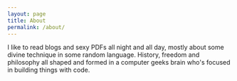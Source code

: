 ```yaml
---
layout: page
title: About
permalink: /about/
---
```


I like to read blogs and sexy PDFs all night and all day, mostly about some divine technique in some random language.
History, freedom and philosophy all shaped and formed in a computer geeks brain who's focused in building things with code.
